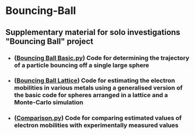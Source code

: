 # Bouncing-Ball
## Supplementary material for solo investigations "Bouncing Ball" project

- ### ([**Bouncing Ball Basic.py**](https://github.com/Consume-Calcium/Bouncing-Ball/blob/main/Bouncing%20Ball%20Basic.py)) Code for determining the trajectory of a particle bouncing off a single large sphere
- ### ([**Bouncing Ball Lattice**](https://github.com/Consume-Calcium/Bouncing-Ball/blob/main/Bouncing%20Ball%20Lattice.py)) Code for estimating the electron mobilities in various metals using a generalised version of the basic code for spheres arranged in a lattice and a Monte-Carlo simulation
- ### ([**Comparison.py**](https://github.com/Consume-Calcium/Bouncing-Ball/blob/main/Comparison.py)) Code for comparing estimated values of electron mobilities with experimentally measured values
